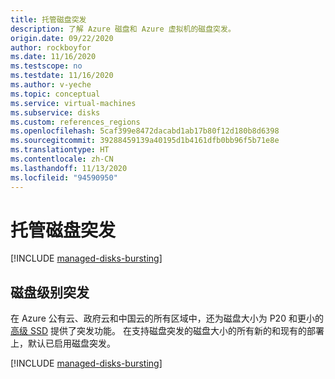 ```yaml
---
title: 托管磁盘突发
description: 了解 Azure 磁盘和 Azure 虚拟机的磁盘突发。
origin.date: 09/22/2020
author: rockboyfor
ms.date: 11/16/2020
ms.testscope: no
ms.testdate: 11/16/2020
ms.author: v-yeche
ms.topic: conceptual
ms.service: virtual-machines
ms.subservice: disks
ms.custom: references_regions
ms.openlocfilehash: 5caf399e8472dacabd1ab17b80f12d180b8d6398
ms.sourcegitcommit: 39288459139a40195d1b4161dfb0bb96f5b71e8e
ms.translationtype: HT
ms.contentlocale: zh-CN
ms.lasthandoff: 11/13/2020
ms.locfileid: "94590950"
---
```

<!--Verified successfully from renamed articles-->
<!--CONFIRM THE DEOPLOMENT REGIONS BEFORE RELEASEMENT-->
# <a name="managed-disk-bursting"></a>托管磁盘突发
[!INCLUDE [managed-disks-bursting](../../includes/managed-disks-bursting.md)]

<!--Not Avaialble on ## Virtual Machine level bursting-->

<!--Not Available on - [Lsv2-series](lsv2-series.md)-->

## <a name="disk-level-bursting"></a>磁盘级别突发
在 Azure 公有云、政府云和中国云的所有区域中，还为磁盘大小为 P20 和更小的[高级 SSD](disks-types.md#premium-ssd) 提供了突发功能。 在支持磁盘突发的磁盘大小的所有新的和现有的部署上，默认已启用磁盘突发。 

[!INCLUDE [managed-disks-bursting](../../includes/managed-disks-bursting-2.md)]

<!-- Update_Description: new article about disk bursting -->
<!--NEW.date: 11/16/2020-->